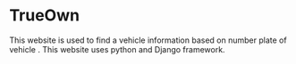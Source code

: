 # TrueOwn
This website is used to find a vehicle information based on number plate of vehicle . This website uses python and Django framework.

